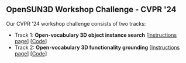 ## OpenSUN3D Workshop Challenge - CVPR '24

Our CVPR '24 workshop challenge consists of two tracks:

* Track 1: **Open-vocabulary 3D object instance search** [[Instructions page](https://opensun3d.github.io/cvpr24-challenge/track_1)] [[Code](https://github.com/OpenSun3D/cvpr24-challenge/challenge_track_1)]
* Track 2: **Open-vocabulary 3D functionality grounding** [[Instructions page](https://opensun3d.github.io/cvpr24-challenge/track_2)] [[Code](https://github.com/OpenSun3D/cvpr24-challenge/challenge_track_2)]